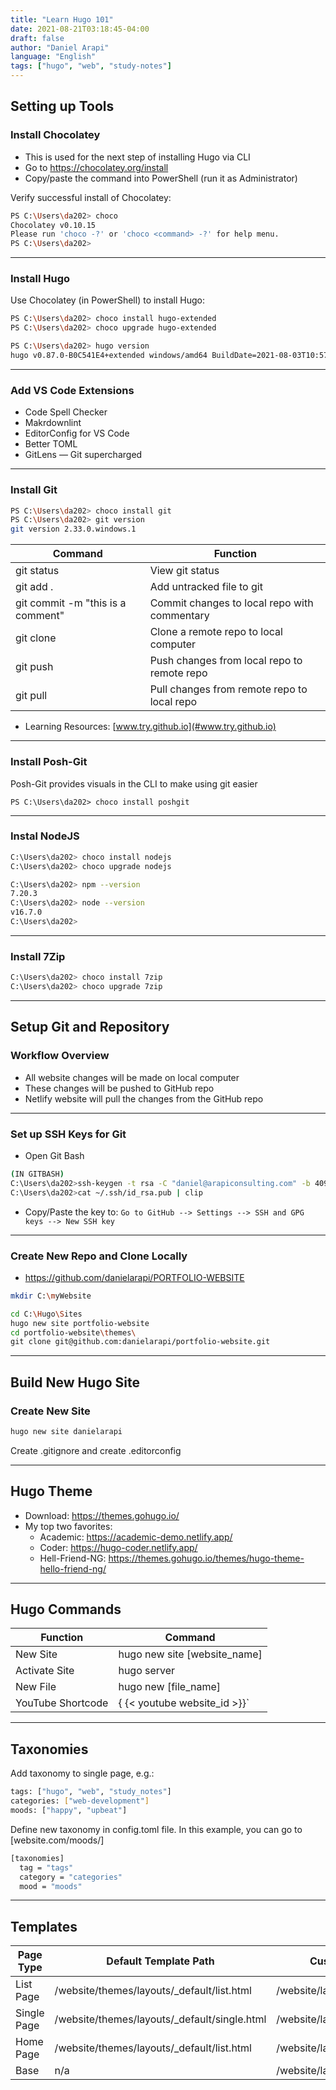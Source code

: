 ```yaml
---
title: "Learn Hugo 101"
date: 2021-08-21T03:18:45-04:00
draft: false
author: "Daniel Arapi"
language: "English"
tags: ["hugo", "web", "study-notes"]
---
```


## Setting up Tools

### Install Chocolatey

- This is used for the next step of installing Hugo via CLI
- Go to https://chocolatey.org/install
- Copy/paste the command into PowerShell (run it as Administrator)

Verify successful install of Chocolatey:

```.sh
PS C:\Users\da202> choco
Chocolatey v0.10.15
Please run 'choco -?' or 'choco <command> -?' for help menu.
PS C:\Users\da202>
```

---

### Install Hugo

Use Chocolatey (in PowerShell) to install Hugo:

```.sh
PS C:\Users\da202> choco install hugo-extended
PS C:\Users\da202> choco upgrade hugo-extended

PS C:\Users\da202> hugo version
hugo v0.87.0-B0C541E4+extended windows/amd64 BuildDate=2021-08-03T10:57:28Z VendorInfo=gohugoio
```

---

### Add VS Code Extensions

- Code Spell Checker
- Makrdownlint
- EditorConfig for VS Code
- Better TOML
- GitLens — Git supercharged

---

### Install Git

```.sh
PS C:\Users\da202> choco install git
PS C:\Users\da202> git version
git version 2.33.0.windows.1
```

 **Command**                        | **Function**
------------------------------------|-----------------------------------------------
 git status                         | View git status
 git add \.                         | Add untracked file to git
 git commit \-m "this is a comment" | Commit changes to local repo with  commentary
 git clone                          | Clone a remote repo to local computer
 git push                           | Push changes from local repo to remote repo
 git pull                           | Pull changes from remote repo to local repo

- Learning Resources: [www.try.github.io](#www.try.github.io)

---

### Install Posh-Git

Posh-Git provides visuals in the CLI to make using git easier

```
PS C:\Users\da202> choco install poshgit
```

---

### Instal NodeJS

```.sh
C:\Users\da202> choco install nodejs
C:\Users\da202> choco upgrade nodejs

C:\Users\da202> npm --version
7.20.3
C:\Users\da202> node --version
v16.7.0
C:\Users\da202>
```

---

### Install 7Zip

```.sh
C:\Users\da202> choco install 7zip
C:\Users\da202> choco upgrade 7zip
```

---

## Setup Git and Repository

### Workflow Overview

- All website changes will be made on local computer
- These changes will be pushed to GitHub repo
- Netlify website will pull the changes from the GitHub repo

---

### Set up SSH Keys for Git

- Open Git Bash

```.sh
(IN GITBASH)
C:\Users\da202>ssh-keygen -t rsa -C "daniel@arapiconsulting.com" -b 4096
C:\Users\da202>cat ~/.ssh/id_rsa.pub | clip
```

- Copy/Paste the key to:
`Go to GitHub --> Settings --> SSH and GPG keys --> New SSH key`

---

### Create New Repo and Clone Locally

- https://github.com/danielarapi/PORTFOLIO-WEBSITE

```.sh
mkdir C:\myWebsite

cd C:\Hugo\Sites
hugo new site portfolio-website
cd portfolio-website\themes\
git clone git@github.com:danielarapi/portfolio-website.git
```

---

## Build New Hugo Site

### Create New Site

```.sh
hugo new site danielarapi
```

Create .gitignore and create .editorconfig

---

## Hugo Theme

- Download: https://themes.gohugo.io/
- My top two favorites:
  - Academic: https://academic-demo.netlify.app/
  - Coder: https://hugo-coder.netlify.app/
  - Hell-Friend-NG: https://themes.gohugo.io/themes/hugo-theme-hello-friend-ng/

---

## Hugo Commands

 **Function**      | **Command**
-------------------|------------------------------------
 New Site          | hugo new site \[website\_name\]
 Activate Site     | hugo server
 New File          | hugo new \[file\_name\]
 YouTube Shortcode | \{ \{< youtube website\_id >\}\}\`

---

## Taxonomies

Add taxonomy to single page, e.g.:

```.sh
tags: ["hugo", "web", "study_notes"]
categories: ["web-development"]
moods: ["happy", "upbeat"]
```

Define new taxonomy in config.toml file.
In this example, you can go to [website.com/moods/]

```.sh
[taxonomies]
  tag = "tags"
  category = "categories"
  mood = "moods"
```

---

## Templates

 **Page Type** | **Default Template Path**                      | **Custom Template Path**
---------------|------------------------------------------------|-----------------------------------------
 List Page     | /website/themes/layouts/\_default/list\.html   | /website/layouts/\_default/list\.html
 Single Page    | /website/themes/layouts/\_default/single\.html | /website/layouts/\_default/single\.html
 Home Page     | /website/themes/layouts/\_default/list\.html   | /website/layouts/\_default/index\.html
 Base          | n/a                                            | /website/layouts/\_default/baseof\.html

